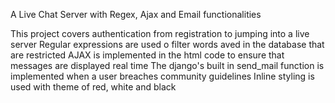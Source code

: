 A Live Chat Server with Regex, Ajax and Email functionalities

This project covers authentication from registration to jumping into a live server Regular expressions are used o filter words aved in the database that are restricted AJAX is implemented in the html code to ensure that messages are displayed real time The django's built in send_mail function is implemented when a user breaches community guidelines Inline styling is used with theme of red, white and black
